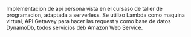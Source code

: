 Implementacion de api persona vista en el cursaso de taller de programacion, adaptada a serverless.
Se utilizo Lambda como maquina virtual, API Getawey para hacer las request y como base de datos DynamoDb, todos servicios deb Amazon Web Service.
